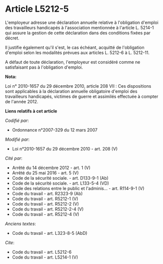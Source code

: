# Article L5212-5

L'employeur adresse une déclaration annuelle relative à l'obligation d'emploi des travailleurs handicapés à l'association
mentionnée à l'article L. 5214-1 qui assure la gestion de cette déclaration dans des conditions fixées par décret. 

Il justifie également qu'il s'est, le cas échéant, acquitté de l'obligation d'emploi selon les modalités prévues aux articles
L. 5212-6 à L. 5212-11.

A défaut de toute déclaration, l'employeur est considéré comme ne satisfaisant pas à l'obligation d'emploi.

**Nota:**

Loi n° 2010-1657 du 29 décembre 2010, article 208 VII : Ces dispositions sont applicables à la déclaration annuelle
obligatoire d'emploi des travailleurs handicapés, victimes de guerre et assimilés effectuée à compter de l'année 2012.

**Liens relatifs à cet article**

_Codifié par_:

  - Ordonnance n°2007-329 du 12 mars 2007

_Modifié par_:

  - Loi n°2010-1657 du 29 décembre 2010 - art. 208 (V)

_Cité par_:

  - Arrêté du 14 décembre 2012 - art. 1 (V)
  - Arrêté du 25 mai 2016 - art. 5 (V)
  - Code de la sécurité sociale. - art. D133-9-1 (Ab)
  - Code de la sécurité sociale. - art. L133-5-4 (VD)
  - Code des relations entre le public et l'adminis... - art. R114-9-1 (V)
  - Code du travail - art. R2323-9 (Ab)
  - Code du travail - art. R5212-1 (V)
  - Code du travail - art. R5212-2 (V)
  - Code du travail - art. R5212-2-4 (V)
  - Code du travail - art. R5212-4 (V)

_Anciens textes_:

  - Code du travail - art. L323-8-5 (AbD)

_Cite_:

  - Code du travail - art. L5212-6
  - Code du travail - art. L5214-1 (V)
